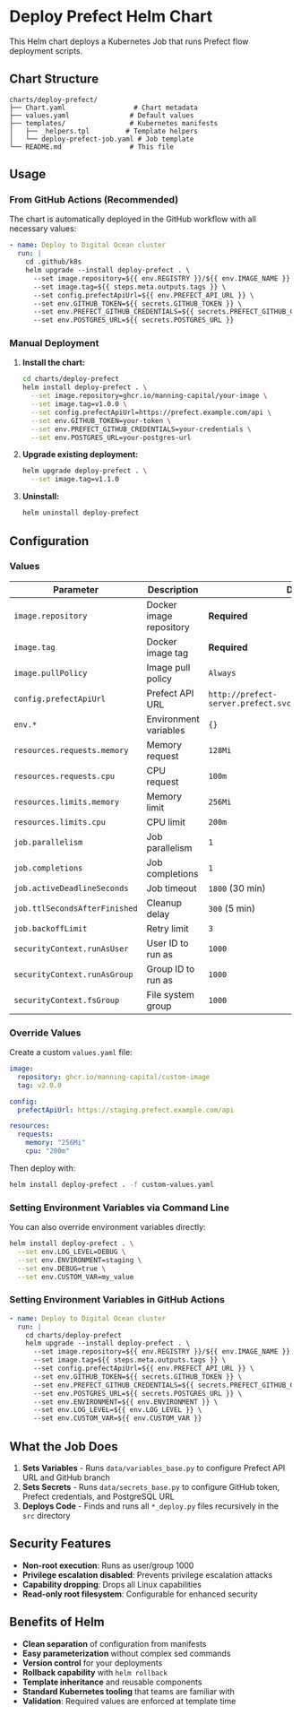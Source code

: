 # Deploy Prefect Helm Chart

This Helm chart deploys a Kubernetes Job that runs Prefect flow deployment scripts.

## Chart Structure

```
charts/deploy-prefect/
├── Chart.yaml                 # Chart metadata
├── values.yaml               # Default values
├── templates/                # Kubernetes manifests
│   ├── _helpers.tpl         # Template helpers
│   └── deploy-prefect-job.yaml # Job template
└── README.md                 # This file
```

## Usage

### From GitHub Actions (Recommended)

The chart is automatically deployed in the GitHub workflow with all necessary values:

```yaml
- name: Deploy to Digital Ocean cluster
  run: |
    cd .github/k8s
    helm upgrade --install deploy-prefect . \
      --set image.repository=${{ env.REGISTRY }}/${{ env.IMAGE_NAME }} \
      --set image.tag=${{ steps.meta.outputs.tags }} \
      --set config.prefectApiUrl=${{ env.PREFECT_API_URL }} \
      --set env.GITHUB_TOKEN=${{ secrets.GITHUB_TOKEN }} \
      --set env.PREFECT_GITHUB_CREDENTIALS=${{ secrets.PREFECT_GITHUB_CREDENTIALS }} \
      --set env.POSTGRES_URL=${{ secrets.POSTGRES_URL }}
```

### Manual Deployment

1. **Install the chart:**
   ```bash
   cd charts/deploy-prefect
   helm install deploy-prefect . \
     --set image.repository=ghcr.io/manning-capital/your-image \
     --set image.tag=v1.0.0 \
     --set config.prefectApiUrl=https://prefect.example.com/api \
     --set env.GITHUB_TOKEN=your-token \
     --set env.PREFECT_GITHUB_CREDENTIALS=your-credentials \
     --set env.POSTGRES_URL=your-postgres-url
   ```

2. **Upgrade existing deployment:**
   ```bash
   helm upgrade deploy-prefect . \
     --set image.tag=v1.1.0
   ```

3. **Uninstall:**
   ```bash
   helm uninstall deploy-prefect
   ```

## Configuration

### Values

| Parameter | Description | Default |
|-----------|-------------|---------|
| `image.repository` | Docker image repository | **Required** |
| `image.tag` | Docker image tag | **Required** |
| `image.pullPolicy` | Image pull policy | `Always` |
| `config.prefectApiUrl` | Prefect API URL | `http://prefect-server.prefect.svc.cluster.local:4200/api` |
| `env.*` | Environment variables | `{}` |
| `resources.requests.memory` | Memory request | `128Mi` |
| `resources.requests.cpu` | CPU request | `100m` |
| `resources.limits.memory` | Memory limit | `256Mi` |
| `resources.limits.cpu` | CPU limit | `200m` |
| `job.parallelism` | Job parallelism | `1` |
| `job.completions` | Job completions | `1` |
| `job.activeDeadlineSeconds` | Job timeout | `1800` (30 min) |
| `job.ttlSecondsAfterFinished` | Cleanup delay | `300` (5 min) |
| `job.backoffLimit` | Retry limit | `3` |
| `securityContext.runAsUser` | User ID to run as | `1000` |
| `securityContext.runAsGroup` | Group ID to run as | `1000` |
| `securityContext.fsGroup` | File system group | `1000` |

### Override Values

Create a custom `values.yaml` file:

```yaml
image:
  repository: ghcr.io/manning-capital/custom-image
  tag: v2.0.0

config:
  prefectApiUrl: https://staging.prefect.example.com/api

resources:
  requests:
    memory: "256Mi"
    cpu: "200m"
```

Then deploy with:
```bash
helm install deploy-prefect . -f custom-values.yaml
```

### Setting Environment Variables via Command Line

You can also override environment variables directly:

```bash
helm install deploy-prefect . \
  --set env.LOG_LEVEL=DEBUG \
  --set env.ENVIRONMENT=staging \
  --set env.DEBUG=true \
  --set env.CUSTOM_VAR=my_value
```

### Setting Environment Variables in GitHub Actions

```yaml
- name: Deploy to Digital Ocean cluster
  run: |
    cd charts/deploy-prefect
    helm upgrade --install deploy-prefect . \
      --set image.repository=${{ env.REGISTRY }}/${{ env.IMAGE_NAME }} \
      --set image.tag=${{ steps.meta.outputs.tags }} \
      --set config.prefectApiUrl=${{ env.PREFECT_API_URL }} \
      --set env.GITHUB_TOKEN=${{ secrets.GITHUB_TOKEN }} \
      --set env.PREFECT_GITHUB_CREDENTIALS=${{ secrets.PREFECT_GITHUB_CREDENTIALS }} \
      --set env.POSTGRES_URL=${{ secrets.POSTGRES_URL }} \
      --set env.ENVIRONMENT=${{ env.ENVIRONMENT }} \
      --set env.LOG_LEVEL=${{ env.LOG_LEVEL }} \
      --set env.CUSTOM_VAR=${{ env.CUSTOM_VAR }}
```

## What the Job Does

1. **Sets Variables** - Runs `data/variables_base.py` to configure Prefect API URL and GitHub branch
2. **Sets Secrets** - Runs `data/secrets_base.py` to configure GitHub token, Prefect credentials, and PostgreSQL URL
3. **Deploys Code** - Finds and runs all `*_deploy.py` files recursively in the `src` directory

## Security Features

- **Non-root execution**: Runs as user/group 1000
- **Privilege escalation disabled**: Prevents privilege escalation attacks
- **Capability dropping**: Drops all Linux capabilities
- **Read-only root filesystem**: Configurable for enhanced security

## Benefits of Helm

- **Clean separation** of configuration from manifests
- **Easy parameterization** without complex sed commands
- **Version control** for your deployments
- **Rollback capability** with `helm rollback`
- **Template inheritance** and reusable components
- **Standard Kubernetes tooling** that teams are familiar with
- **Validation**: Required values are enforced at template time
